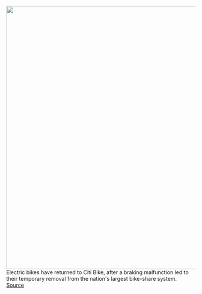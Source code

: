 <img src='https://cdn.vox-cdn.com/thumbor/iJkVLisgYGogzKv4xw7na3iTIe4=/0x0:1024x512/1200x800/filters:focal(431x175:593x337)/cdn.vox-cdn.com/uploads/chorus_image/image/66334620/Ebike_photo_3.0.jpg' width='700px' /><br/>
Electric bikes have returned to Citi Bike, after a braking malfunction led to their temporary removal from the nation's largest bike-share system.
<a href='https://www.theverge.com/2020/2/19/21142346/citi-bike-electric-ebike-nyc-return-brake-malfunction'> Source <a/>